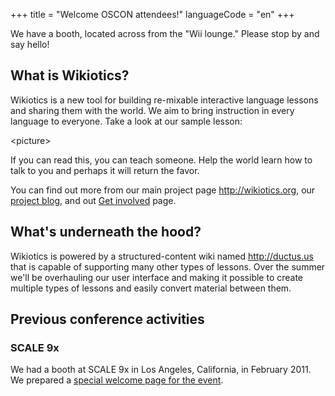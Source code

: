 +++
title = "Welcome OSCON attendees!"
languageCode = "en"
+++

We have a booth, located across from the "Wii lounge." Please stop by
and say hello\!

## What is Wikiotics?

Wikiotics is a new tool for building re-mixable interactive language
lessons and sharing them with the world. We aim to bring instruction in
every language to everyone. Take a look at our sample lesson:

\<picture\>

If you can read this, you can teach someone. Help the world learn how to
talk to you and perhaps it will return the favor.

You can find out more from our main project page <http://wikiotics.org>,
our [project blog](http://blog.wikiotics.org), and out [Get
involved](/en/Get_involved) page.

## What's underneath the hood?

Wikiotics is powered by a structured-content wiki named
<http://ductus.us> that is capable of supporting many other types of
lessons. Over the summer we'll be overhauling our user interface and
making it possible to create multiple types of lessons and easily
convert material between them.

## Previous conference activities

### SCALE 9x

We had a booth at SCALE 9x in Los Angeles, California, in February 2011.
We prepared a [special welcome page for the event](/en/scale9x).
